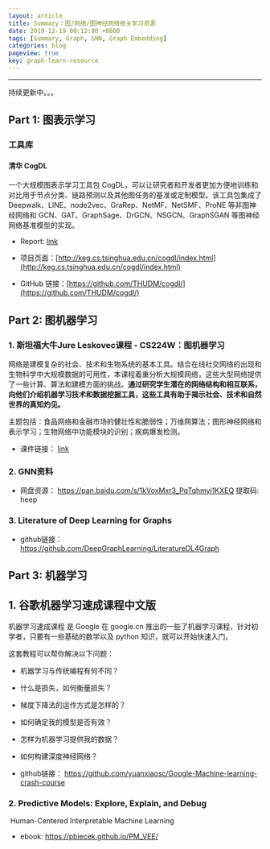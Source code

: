 ```yaml
---
layout: article
title: Summary：图/网络/图神经网络相关学习资源
date: 2019-12-19 00:12:00 +0800
tags: [Summary, Graph, GNN, Graph Embedding]
categories: blog
pageview: true
key: graph-learn-resource
---
```


------

持续更新中。。。



## Part 1: 图表示学习

### 工具库

#### 清华 CogDL

一个大规模图表示学习工具包 CogDL，可以让研究者和开发者更加方便地训练和对比用于节点分类、链路预测以及其他图任务的基准或定制模型。该工具包集成了 Deepwalk、LINE、node2vec、GraRep、NetMF、NetSMF、ProNE 等非图神经网络和 GCN、GAT、GraphSage、DrGCN、NSGCN、GraphSGAN 等图神经网络基准模型的实现。

- Report: [link](https://mp.weixin.qq.com/s?__biz=MzA3MzI4MjgzMw==&mid=2650776657&idx=3&sn=a96b44135f1744da4a5404d24caaf8f7&chksm=871a602fb06de9391e6d1d1fd0f04a658be32f62314237cfc1e89a2839079e02836f81e15023&mpshare=1&scene=1&srcid=&sharer_sharetime=1576740804134&sharer_shareid=70077e3eae7dee7b54d8ce0254b229dc&key=362032dac3b0552be64d242190ce18f5cf577a5296a8827e5bab2ba1dba0451ecb54ca45ee8701b5a6eb5d7feec37449bc5449c26682d72fe2336a4046cf78aa5aa87e8186b6ffcfb4af073cc57d31db&ascene=1&uin=NjkxMzE4MjM2&devicetype=Windows+10&version=62070158&lang=zh_CN&exportkey=A5F55asJtvp7S2sRpE4fZPQ%3D&pass_ticket=SAsuaZS0YjYY9BTr2fU74P1QvMMEHIFVuD9W%2Bj%2B61NNfgZGMRiye5OaC9AyiddJP)

- 项目页面：[http://keg.cs.tsinghua.edu.cn/cogdl/index.html](http://keg.cs.tsinghua.edu.cn/cogdl/index.html)
- GitHub 链接：[https://github.com/THUDM/cogdl/](https://github.com/THUDM/cogdl/)







## Part 2: 图机器学习

### 1. 斯坦福大牛Jure Leskovec课程 - CS224W：图机器学习

网络是建模复杂的社会、技术和生物系统的基本工具。结合在线社交网络的出现和生物科学中大规模数据的可用性，本课程着重分析大规模网络，这些大型网络提供了一些计算、算法和建模方面的挑战。**通过研究学生潜在的网络结构和相互联系，向他们介绍机器学习技术和数据挖掘工具，这些工具有助于揭示社会、技术和自然世界的真知灼见。**

主题包括：食品网络和金融市场的健壮性和脆弱性；万维网算法；图形神经网络和表示学习；生物网络中功能模块的识别；疾病爆发检测。

- 课件链接： [link](http://web.stanford.edu/class/cs224w/)

  

### 2. GNN资料

- 网盘资源： https://pan.baidu.com/s/1kVoxMxr3_PqTqhmyi1KXEQ 提取码: heep



### 3. Literature of Deep Learning for Graphs

- github链接： https://github.com/DeepGraphLearning/LiteratureDL4Graph





## Part 3: 机器学习

## 1. 谷歌机器学习速成课程中文版

机器学习速成课程 是 Google 在 google.cn 推出的一些了机器学习课程，针对初学者，只要有一些基础的数学以及 python 知识，就可以开始快速入门。

这套教程可以帮你解决以下问题：

- 机器学习与传统编程有何不同？
- 什么是损失，如何衡量损失？
- 梯度下降法的运作方式是怎样的？
- 如何确定我的模型是否有效？
- 怎样为机器学习提供我的数据？
- 如何构建深度神经网络？



- github链接： https://github.com/yuanxiaosc/Google-Machine-learning-crash-course



### 2. Predictive Models: Explore, Explain, and Debug

​	Human-Centered Interpretable Machine Learning

- ebook: https://pbiecek.github.io/PM_VEE/

